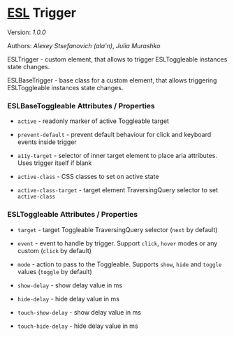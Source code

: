 # [ESL](../../../README.md) Trigger

Version: *1.0.0*

Authors: *Alexey Stsefanovich (ala'n)*, *Julia Murashko*

ESLTrigger - custom element, that allows to trigger ESLToggleable instances state changes.

ESLBaseTrigger - base class for a custom element, that allows triggering ESLToggleable instances state changes.

### ESLBaseToggleable Attributes / Properties

- `active` - readonly marker of active Toggleable target

- `prevent-default` - prevent default behaviour for click and keyboard events inside trigger

- `a11y-target` - selector of inner target element to place aria attributes. Uses trigger itself if blank

- `active-class` - CSS classes to set on active state

- `active-class-target` - target element TraversingQuery selector to set `active-class`

### ESLToggleable Attributes / Properties

- `target` - target Toggleable TraversingQuery selector (`next` by default)

- `event` - event to handle by trigger. Support `click`, `hover` modes or any custom (`click` by default)

- `mode` - action to pass to the Toggleable. Supports `show`, `hide` and `toggle` values (`toggle` by default)

- `show-delay` - show delay value in ms

- `hide-delay` - hide delay value in ms

- `touch-show-delay` - show delay value in ms

- `touch-hide-delay` - hide delay value in ms
